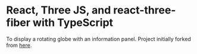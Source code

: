 # React, Three JS, and react-three-fiber with TypeScript

To display a rotating globe with an information panel. Project initially forked from [here](https://github.com/tslwn/react-three-fiber-typescript).
